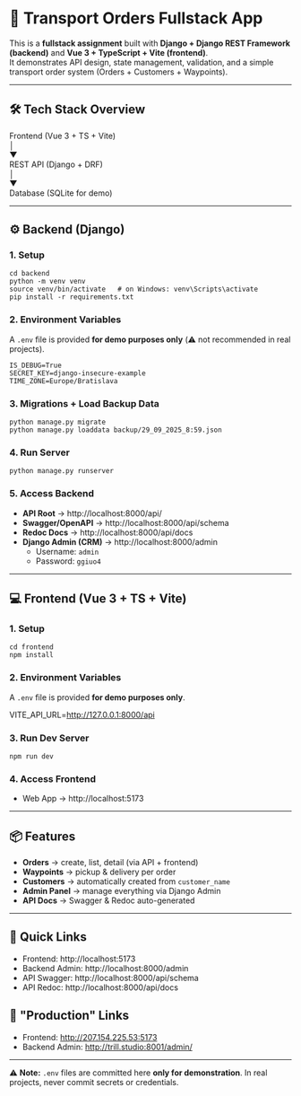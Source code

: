 # 🚚 Transport Orders Fullstack App  

This is a **fullstack assignment** built with **Django + Django REST Framework (backend)** and **Vue 3 + TypeScript + Vite (frontend)**.  
It demonstrates API design, state management, validation, and a simple transport order system (Orders + Customers + Waypoints).  

---

## 🛠 Tech Stack Overview  

Frontend (Vue 3 + TS + Vite)  
        │  
        ▼  
REST API (Django + DRF)  
        │  
        ▼  
Database (SQLite for demo)  

---

## ⚙️ Backend (Django)

### 1. Setup  
```
cd backend  
python -m venv venv  
source venv/bin/activate   # on Windows: venv\Scripts\activate  
pip install -r requirements.txt
```

### 2. Environment Variables  
A `.env` file is provided **for demo purposes only** (⚠️ not recommended in real projects).  

```
IS_DEBUG=True  
SECRET_KEY=django-insecure-example  
TIME_ZONE=Europe/Bratislava  
```

### 3. Migrations + Load Backup Data  
```
python manage.py migrate  
python manage.py loaddata backup/29_09_2025_8:59.json
```

### 4. Run Server  
```
python manage.py runserver
```

### 5. Access Backend  
- **API Root** → http://localhost:8000/api/  
- **Swagger/OpenAPI** → http://localhost:8000/api/schema  
- **Redoc Docs** → http://localhost:8000/api/docs  
- **Django Admin (CRM)** → http://localhost:8000/admin  
  - Username: `admin`  
  - Password: `ggiuo4`  

---

## 💻 Frontend (Vue 3 + TS + Vite)

### 1. Setup  
```
cd frontend  
npm install
```

### 2. Environment Variables  
A `.env` file is provided **for demo purposes only**.  

VITE_API_URL=http://127.0.0.1:8000/api  

### 3. Run Dev Server  
```
npm run dev
```

### 4. Access Frontend  
- Web App → http://localhost:5173  

---

## 📦 Features

- **Orders** → create, list, detail (via API + frontend)  
- **Waypoints** → pickup & delivery per order  
- **Customers** → automatically created from `customer_name`  
- **Admin Panel** → manage everything via Django Admin  
- **API Docs** → Swagger & Redoc auto-generated  

---

## 🚀 Quick Links
- Frontend: http://localhost:5173  
- Backend Admin: http://localhost:8000/admin  
- API Swagger: http://localhost:8000/api/schema  
- API Redoc: http://localhost:8000/api/docs

## 🚀 "Production" Links
- Frontend: http://207.154.225.53:5173
- Backend Admin: http://trill.studio:8001/admin/

---

⚠️ **Note:** `.env` files are committed here **only for demonstration**. In real projects, never commit secrets or credentials.  

